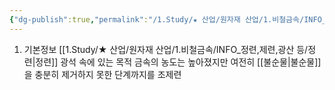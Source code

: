 ```yaml
---
{"dg-publish":true,"permalink":"/1.Study/★ 산업/원자재 산업/1.비철금속/INFO_정련,제련,광산 등/조제련/","created":"2024-11-20T21:02:28.632+09:00","updated":"2025-06-03T20:07:20.378+09:00"}
---
```





1. 기본정보 
	[[1.Study/★ 산업/원자재 산업/1.비철금속/INFO_정련,제련,광산 등/정련\|정련]] 광석 속에 있는 목적 금속의 농도는 높아졌지만 여전히 [[불순물\|불순물]]을 충분히 제거하지 못한 단계까지를 조제련
